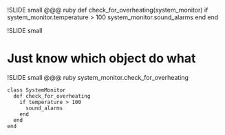 !SLIDE small
    @@@ ruby
    def check_for_overheating(system_monitor)
      if system_monitor.temperature > 100
        system_monitor.sound_alarms
      end
    end
    
!SLIDE small
# Just know which object do what
!SLIDE small
    @@@ ruby
    system_monitor.check_for_overheating

    class SystemMonitor
      def check_for_overheating
        if temperature > 100
          sound_alarms
        end
      end
    end
